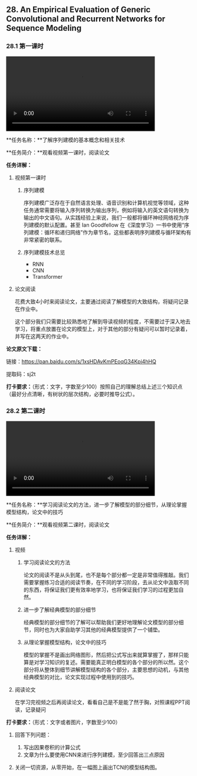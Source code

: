 ## 28. An Empirical Evaluation of Generic Convolutional and Recurrent Networks for Sequence Modeling

### 28.1 第一课时

<video width=80%  controls >
	<source type="video/mp4" src="028-an-empirical-evaluation-of-generic-convolutional-and-recurrent-networks-for-sequence-modeling/028-1.mp4">
</video>

**任务名称：**了解序列建模的基本概念和相关技术

**任务简介：**观看视频第一课时，阅读论文

**任务详解：**

1. 视频第一课时
   1. 序列建模

      序列建模广泛存在于自然语言处理、语音识别和计算机视觉等领域，这种任务通常需要将输入序列转换为输出序列，例如将输入的英文语句转换为输出的中文语句。从实践经验上来说，我们一般都将循环神经网络视为序列建模的默认配置。甚至 Ian Goodfellow 在《深度学习》一书中使用“序列建模：循环和递归网络”作为章节名，这些都表明序列建模与循环架构有非常紧密的联系。

   2. 序列建模技术总览

      - RNN
      - CNN
      - Transformer

2. 论文阅读

   花费大致4小时来阅读论文，主要通过阅读了解模型的大致结构，将疑问记录在作业中。

   这个部分我们只需要比较熟悉地了解到导读视频的程度，不需要过于深入地去学习，将重点放置在论文的模型上，对于其他的部分有疑问可以暂时记录着，并写在这两天的作业中。

**论文原文下载：**

链接：https://pan.baidu.com/s/1xsHDAvKmPEoqG34Kpi4hHQ 

提取码：sj2t 

**打卡要求：**（形式：文字，字数至少100）按照自己的理解总结上述三个知识点（最好分点清晰，有树状的层次结构，必要时推导公式）。

### 28.2 第二课时

<video width=80%  controls >
	<source type="video/mp4" src="028-an-empirical-evaluation-of-generic-convolutional-and-recurrent-networks-for-sequence-modeling/028-2.mp4">
</video>

**任务名称：**学习阅读论文的方法，进一步了解模型的部分细节，从理论掌握模型结构，论文中的技巧

**任务简介：**观看视频第二课时，阅读论文

**任务详解：**

1. 视频
   1. 学习阅读论文的方法

      论文的阅读不是从头到尾，也不是每个部分都一定是非常值得推敲。我们需要掌握练习合适的阅读节奏，在不同的学习阶段，去从论文中汲取不同的东西，将保证我们更有效率地学习，也将保证我们学习的过程更加自然。

   2. 进一步了解经典模型的部分细节

      经典模型的部分细节的了解可以帮助我们更好地理解论文模型的部分细节，同时也为大家自助学习其他的经典模型提供了一个铺垫。

   3. 从理论掌握模型结构，论文中的技巧

      模型的掌握不是画出网络图形，然后把公式写出来就算掌握了，那样只能算是对学习知识的复述。需要能真正明白模型的各个部分的所以然。这个部分将从整体到细节讲解模型结构的各个部分，主要思想的动机，与其他经典模型的对比，论文实现过程中使用到的技巧。

2. 阅读论文

   在学习完视频之后再阅读论文，看看自己是不是能了然于胸，对照课程PPT阅读，记录疑问

**打卡要求：**（形式：文字或者图片，字数至少100）

1. 回答下列问题：
   1. 写出因果卷积的计算公式
   2. 文章为什么要使用CNN来进行序列建模，至少回答出三点原因

2. 关闭一切资源，从零开始，在一幅图上画出TCN的模型结构图。